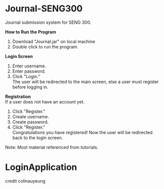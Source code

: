 # Journal-SENG300
Journal submission system for SENG 300.

**How to Run the Program**
1. Download "Journal.jar" on local machine
2. Double click to run the program.

**Login Screen**
1. Enter username.
2. Enter password.
3. Click "Login."\
The user will be redirected to the main screen, else a user must register before logging in.

**Registration**\
If a user does not have an account yet.
1. Click "Register."
2. Create username.
3. Create password.
4. Click "Register."\
Congratulations you have registered! Now the user will be redirected back to the login screen.

Note: Most material referenced from tutorials.

# LoginApplication
credit colinauyeung
